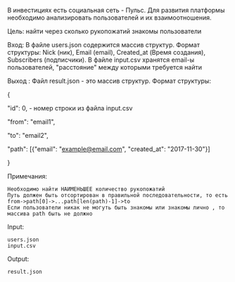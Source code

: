 В инвестициях есть социальная сеть - Пульс. Для развития платформы необходимо анализировать пользователей и их взаимоотношения.

Цель: найти через сколько рукопожатий знакомы пользователи

Вход: В файле users.json содержится массив структур. Формат структуры: Nick (ник), Email (email), Created_at (Время создания), Subscribers (подписчики). В файле input.csv хранятся email-ы пользователей, "расстояние" между которыми требуется найти

Выход : Файл result.json - это массив структур. Формат структуры:

{

 "id": 0, - номер строки из файла input.csv

 "from": "email1",

 "to": "email2",

"path": [{"email": "example@email.com", "created_at": "2017-11-30"}]

}

Примечания:

    Необходимо найти НАИМЕНЬШЕЕ количество рукопожатий
    Путь должен быть отсортирован в правильной последовательности, то есть from->path[0]->...path[len(path)-1]->to
    Если пользователи никак не могуть быть знакомы или знакомы лично , то массива path быть не должно


Input:

    users.json
    input.csv


Output:

    result.json
